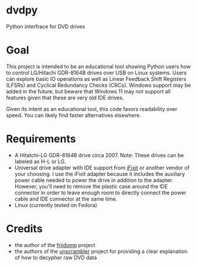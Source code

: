 # dvdpy
Python interfrace for DVD drives

# Goal

This project is intended to be an educational tool showing Python users how to control LG/Hitachi GDR-8164B drives over USB on Linux systems. Users can explore basic IO operations as well as Linear Feedback Shift Registers (LFSRs) and Cyclical Redundancy Checks (CRCs). Windows support may be added in the future, but beware that Windows 11 may not support all features given that these are very old IDE drives.

Given its intent as an educational tool, this code favors readability over speed. You can likely find faster alternatives elsewhere. 

# Requirements

* A Hitatchi-LG GDR-8164B drive circa 2007. Note: These drives can be labeled as H-L or LG.
* Universal drive adapter with IDE support from [iFixit](https://www.ifixit.com/products/universal-drive-adapter) or another vendor of your choosing. I use the iFixit adapter because it includes the auxiliary power cable needed to power the drive in addition to the adapter. However, you'll need to remove the plastic case around the IDE connector in order to leave enough room to directly connect the power cable and IDE connector at the same time. 
* Linux (currently tested on Fedora)


# Credits

* the author of the [friidump](https://github.com/bradenmcd/friidump) project
* the authors of the [unscrambler](https://github.com/saramibreak/unscrambler) project for providing a clear explanation of how to decypher raw DVD data
